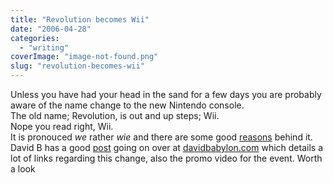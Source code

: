 ```yaml
---
title: "Revolution becomes Wii"
date: "2006-04-28"
categories: 
  - "writing"
coverImage: "image-not-found.png"
slug: "revolution-becomes-wii"
---
```


Unless you have had your head in the sand for a few days you are probably aware of the name change to the new Nintendo console.  
The old name; Revolution, is out and up steps; Wii.  
Nope you read right, Wii.  
It is pronouced _we_ rather _wie_ and there are some good [reasons](http://revolution.nintendo.com/) behind it.  
David B has a good [post](http://davidbabylon.com/2006/04/27/nintendo-wii/) going on over at [davidbabylon.com](http://davidbabylon.com/) which details a lot of links regarding this change, also the promo video for the event. Worth a look
